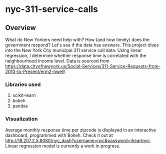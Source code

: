 # nyc-311-service-calls

## Overview
What do New Yorkers need help with? How (and how timely) does the government respond? Let's see if the data has answers.
This project dives into the New York City municipal 311 service call data. Using linear regression, I determine whether response time is correlated with the neighbourhood income level. Data is sourced from https://data.cityofnewyork.us/Social-Services/311-Service-Requests-from-2010-to-Present/erm2-nwe9.

### Libraries used
1. scikit-learn
2. bokeh
3. pandas

### Visualization
Average monthly response time per zipcode is displayed in an interactive dashboard, programmed with Bokeh. Check it out at http://18.207.2.5:8080/nyc_dash?username=nyc&password=iheartnyc. Linear regression model is currently a work in progress.
